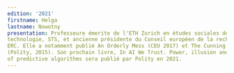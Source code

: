 ```yaml
---
edition: '2021'
firstname: Helga
lastname: Nowotny
presentation: Professeure émerite de l'ETH Zurich en études sociales de la science et
technologie, STS, et ancienne présidente du Conseil européen de la recherche,
ERC. Elle a notamment publié An Orderly Mess (CEU 2017) et The Cunning of Uncertainty
(Polity, 2015). Son prochain livre, In AI We Trust. Power, illusion and control
of predictive algorithms sera publié par Polity en 2021.
---
```

